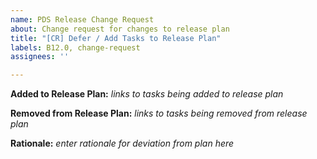 ```yaml
---
name: PDS Release Change Request
about: Change request for changes to release plan
title: "[CR] Defer / Add Tasks to Release Plan"
labels: B12.0, change-request
assignees: ''

---
```


**Added to Release Plan:**
_links to tasks being added to release plan_

**Removed from Release Plan:**
_links to tasks being removed from release plan_

**Rationale:**
_enter rationale for deviation from plan here_
